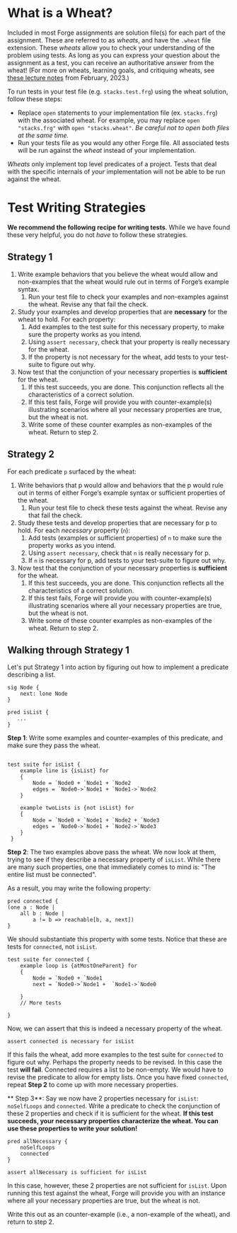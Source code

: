# What is a Wheat?

Included in most Forge assignments are solution file(s) for each part of the assignment.
These are referred to as _wheats_, and have the `.wheat` file extension.
These _wheats_ allow you to check your understanding of the problem using tests. As long as you can
express your question about the assignment as a test, you can receive an authoritative answer from the wheat! (For more on wheats, learning goals, and critiquing wheats, see [these lecture notes](https://hackmd.io/@lfs/SJDRo3Qpj) from February, 2023.)

To run tests in your test file (e.g. `stacks.test.frg`) using the wheat solution, follow these steps:

- Replace `open` statements to your implementation file (ex. `stacks.frg`) with the associated wheat.
  For example, you may replace `open "stacks.frg"` with `open "stacks.wheat"`. _Be careful not to open both files at the same time._
- Run your tests file as you would any other Forge file. All associated tests will be run against the _wheat_ instead of your implementation.

_Wheats_ only implement top level predicates of a project. Tests that deal with the specific internals of _your_ implementation
will not be able to be run against the wheat.

# Test Writing Strategies

**We recommend the following recipe for writing tests**. While we have found these very helpful, you do not *have* to follow these strategies.

## Strategy 1

1. Write example behaviors that you believe the wheat would allow and non-examples that the wheat would rule out in terms of Forge’s example syntax.
   1. Run your test file to check your examples and non-examples against the wheat. Revise any that fail the check.
2. Study your examples and develop properties that are **necessary** for the wheat to hold. For each property:
   1. Add examples to the test suite for this necessary property, to make sure the property works as you intend.
   1. Using `assert necessary`, check that your property is really necessary for the wheat.
   1. If the property is not necessary for the wheat, add tests to your test-suite to figure out why.
3. Now test that the conjunction of your necessary properties is **sufficient** for the wheat.
   1. If this test succeeds, you are done. This conjunction reflects all the characteristics of a correct solution.
   1. If this test fails, Forge will provide you with counter-example(s) illustrating scenarios where all your necessary properties are true, but the wheat is not.
   1. Write some of these counter examples as non-examples of the wheat. Return to step 2.

## Strategy 2

For each predicate `p` surfaced by the wheat:

1. Write behaviors that p would allow and behaviors that the p would rule out in terms of either Forge’s example syntax or sufficient properties of the wheat. 
    1. Run your test file to check these tests against the wheat. Revise any that fail the check.
2. Study these tests and develop properties that are necessary for p to hold. For each *necessary* property (`n`):
    1. Add tests (examples or sufficient properties) of `n` to make sure the property works as you intend.
    2. Using `assert necessary`, check that `n` is really necessary for p.
    3. If `n` is necessary for p, add tests to your test-suite to figure out why.
3. Now test that the conjunction of your necessary properties is **sufficient** for the wheat.
   1. If this test succeeds, you are done. This conjunction reflects all the characteristics of a correct solution.
   1. If this test fails, Forge will provide you with counter-example(s) illustrating scenarios where all your necessary properties are true, but the wheat is not.
   1. Write some of these counter examples as non-examples of the wheat. Return to step 2.


## Walking through Strategy 1

Let's put Strategy 1 into action by  figuring out how to implement a predicate describing a
list.
```
sig Node { 
    next: lone Node
}

pred isList {
   ...
}
```

 **Step 1**: Write some examples and counter-examples of this predicate, and make sure they pass the wheat.

```

test suite for isList {
    example line is {isList} for
    {
        Node = `Node0 + `Node1 + `Node2 
        edges = `Node0->`Node1 + `Node1->`Node2 
    }

    example twoLists is {not isList} for
    {
        Node = `Node0 + `Node1 + `Node2 + `Node3
        edges = `Node0->`Node1 + `Node2->`Node3 
    }
 }
```

**Step 2**: The two examples above pass the wheat. We now look at them, trying to see if they describe a necessary property of `isList`.
While there are many such properties, one that immediately comes to mind is: "The entire list must be connected".

As a result, you may write the following property:

```
pred connected {
(one a : Node | 
    all b : Node | 
        a != b => reachable[b, a, next]) 
}
```

We should substantiate this property with some tests. Notice that these are tests for `connected`, not `isList`.
```
test suite for connected {
    example loop is {atMostOneParent} for
    {
        Node = `Node0 + `Node1
        next = `Node0->`Node1 +  `Node1->`Node0
        
    }
    // More tests

}
```

Now, we can assert that this is indeed a necessary property of the wheat.

```
assert connected is necessary for isList
```

If this fails the wheat, add more examples to the test suite for `connected` to figure out why.
Perhaps the property needs to be revised. In this case the test **will fail**. Connected requires a list
to be non-empty. We would have to revise the predicate to allow for empty lists.
Once you have fixed `connected`, repeat **Step 2** to come up with more necessary properties.


** Step 3**: Say we now have 2 properties necessary for `isList`: `noSelfLoops` and `connected`.
Write a predicate to check the conjunction of these 2 properties and check if it is
sufficient for the wheat. **If this test succeeds, your necessary properties characterize the wheat. You can
use these properties to write your solution!**


```
pred allNecessary {
    noSelfLoops
    connected
}

assert allNecessary is sufficient for isList
```

In this case, however, these 2 properties are not sufficient for `isList`. Upon running this test
against the wheat, Forge will provide you with an instance where 
all your necessary properties are true, but the wheat is not.

Write this out as an counter-example (i.e., a non-example of the wheat), and return to step 2.


